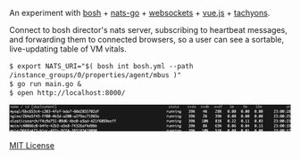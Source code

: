 An experiment with [bosh](https://bosh.io) + [nats-go](https://github.com/nats-io/go-nats) + [websockets](https://github.com/gorilla/websocket) + [vue.js](https://vuejs.org/) + [tachyons](http://tachyons.io/).

Connect to bosh director's nats server, subscribing to heartbeat messages, and forwarding them to connected browsers, so a user can see a sortable, live-updating table of VM vitals.

    $ export NATS_URI="$( bosh int bosh.yml --path /instance_groups/0/properties/agent/mbus )"
    $ go run main.go &
    $ open http://localhost:8000/

![image](image.png)

[MIT License](LICENSE)
